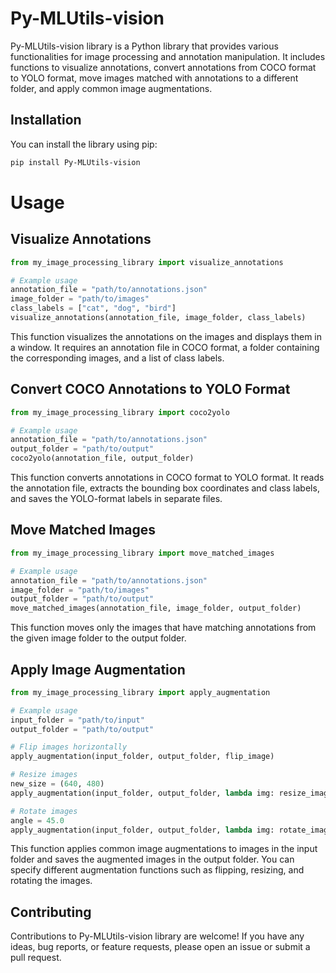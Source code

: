 # Py-MLUtils-vision

Py-MLUtils-vision library is a Python library that provides various functionalities for image processing and annotation manipulation. It includes functions to visualize annotations, convert annotations from COCO format to YOLO format, move images matched with annotations to a different folder, and apply common image augmentations.

## Installation

You can install the library using pip:

```bash
pip install Py-MLUtils-vision
```
# Usage
## Visualize Annotations
```python
from my_image_processing_library import visualize_annotations

# Example usage
annotation_file = "path/to/annotations.json"
image_folder = "path/to/images"
class_labels = ["cat", "dog", "bird"]
visualize_annotations(annotation_file, image_folder, class_labels)
```
This function visualizes the annotations on the images and displays them in a window. It requires an annotation file in COCO format, a folder containing the corresponding images, and a list of class labels.

## Convert COCO Annotations to YOLO Format
```python
from my_image_processing_library import coco2yolo

# Example usage
annotation_file = "path/to/annotations.json"
output_folder = "path/to/output"
coco2yolo(annotation_file, output_folder)
```
This function converts annotations in COCO format to YOLO format. It reads the annotation file, extracts the bounding box coordinates and class labels, and saves the YOLO-format labels in separate files.

## Move Matched Images
```python
from my_image_processing_library import move_matched_images

# Example usage
annotation_file = "path/to/annotations.json"
image_folder = "path/to/images"
output_folder = "path/to/output"
move_matched_images(annotation_file, image_folder, output_folder)
```
This function moves only the images that have matching annotations from the given image folder to the output folder.

## Apply Image Augmentation
```python
from my_image_processing_library import apply_augmentation

# Example usage
input_folder = "path/to/input"
output_folder = "path/to/output"

# Flip images horizontally
apply_augmentation(input_folder, output_folder, flip_image)

# Resize images
new_size = (640, 480)
apply_augmentation(input_folder, output_folder, lambda img: resize_image(img, new_size))

# Rotate images
angle = 45.0
apply_augmentation(input_folder, output_folder, lambda img: rotate_image(img, angle))
```
This function applies common image augmentations to images in the input folder and saves the augmented images in the output folder. You can specify different augmentation functions such as flipping, resizing, and rotating the images.

## Contributing
Contributions to Py-MLUtils-vision library are welcome! If you have any ideas, bug reports, or feature requests, please open an issue or submit a pull request.
